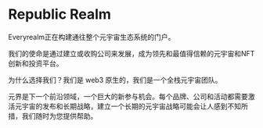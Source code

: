 # Republic Realm

Everyrealm正在构建通往整个元宇宙生态系统的门户。

我们的使命是通过建立或收购公司来发展，成为领先和最值得信赖的元宇宙和NFT创新和投资平台。

为什么选择我们？我们是 web3 原生的，我们是一个全栈元宇宙团队。

元界是下一个前沿领域，一个巨大的新参与机会。每个品牌、公司和活动都需要激活元宇宙的发布和长期战略，建立一个长期的元宇宙战略可能会让人感到不知所措，我们随时为您提供帮助。
